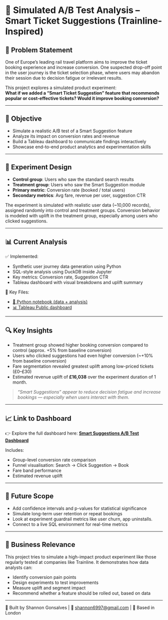 # 🧪 Simulated A/B Test Analysis – Smart Ticket Suggestions (Trainline-Inspired)


## 📌 Problem Statement

One of Europe’s leading rail travel platform aims to improve the ticket booking experience and increase conversion. One suspected drop-off point in the user journey is the ticket selection phase, where users may abandon their session due to decision fatigue or irrelevant results.

This project explores a simulated product experiment:  
**What if we added a “Smart Ticket Suggestion” feature that recommends popular or cost-effective tickets? Would it improve booking conversion?**

---

## 🎯 Objective

- Simulate a realistic A/B test of a Smart Suggestion feature
- Analyze its impact on conversion rates and revenue
- Build a Tableau dashboard to communicate findings interactively
- Showcase end-to-end product analytics and experimentation skills

---

## 🧪 Experiment Design

- **Control group**: Users who saw the standard search results
- **Treatment group**: Users who saw the Smart Suggestion module
- **Primary metric**: Conversion rate (booked / total users)
- **Secondary metrics**: Avg fare, revenue per user, suggestion CTR

The experiment is simulated with realistic user data (~10,000 records), assigned randomly into control and treatment groups. Conversion behavior is modeled with uplift in the treatment group, especially among users who clicked suggestions.

---

## 📊 Current Analysis

✅ Implemented:
- Synthetic user journey data generation using Python
- SQL-style analysis using DuckDB inside Jupyter
- Key metrics: Conversion rate, Suggestion CTR
- Tableau dashboard with visual breakdowns and uplift summary

📂 Key Files:
- [📓 Python notebook (data + analysis)](ADD_LINK_HERE)
- [📊 Tableau Public dashboard](https://public.tableau.com/app/profile/shannon.gonsalves4282/viz/Smart_suggestion_analysis/Featureanalysis)

---

## 🔍 Key Insights

- Treatment group showed higher booking conversion compared to control (approx. +5% from baseline conversion)
- Users who clicked suggestions had even higher conversion (~+10% from baseline conversion)
- Fare segmentation revealed greatest uplift among low-priced tickets (£0–£30)
- Estimated revenue uplift of **£16,038** over the experiment duration of 1 month.

> _“Smart Suggestions” appear to reduce decision fatigue and increase bookings — especially when users interact with them._

---

## 📈 Link to Dashboard

👉 Explore the full dashboard here: [**Smart Suggestions A/B Test Dashboard**](https://public.tableau.com/app/profile/shannon.gonsalves4282/viz/Smart_suggestion_analysis/Featureanalysis)


Includes:
- Group-level conversion rate comparison  
- Funnel visualisation: Search → Click Suggestion → Book  
- Fare band performance  
- Estimated revenue uplift

---

## 🔭 Future Scope

- Add confidence intervals and p-values for statistical significance 
- Simulate long-term user retention or repeat bookings
- Look at experiment guardrail metrics like user churn, app uninstalls.
- Connect to a live SQL environment for real-time metrics

---

## 💼 Business Relevance

This project tries to simulate a high-impact product experiment like those regularly tested at companies like Trainline. It demonstrates how data analysts can:
- Identify conversion pain points
- Design experiments to test improvements
- Measure uplift and segment impact
- Recommend whether a feature should be rolled out, based on data

---

👤 Built by Shannon Gonsalves | 💬 shannon6997@gmail.com | 📍 Based in London
